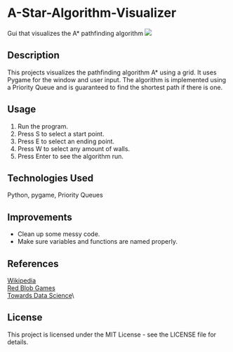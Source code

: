 # A-Star-Algorithm-Visualizer

Gui that visualizes the A* pathfinding algorithm 
![](https://raw.github.com/trevortomlin/A-Star-Algorithm-Visualizer/master/algorithmimage.png)

## Description
This projects visualizes the pathfinding algorithm A* using a grid. It uses Pygame for the window and user input. The algorithm is implemented using a Priority Queue and is guaranteed to find the shortest path if there is one.

## Usage
1. Run the program.
2. Press S to select a start point.
3. Press E to select an ending point.
4. Press W to select any amount of walls.
5. Press Enter to see the algorithm run.

## Technologies Used
Python, pygame, Priority Queues

## Improvements
 - Clean up some messy code.
 - Make sure variables and functions are named properly.

## References

[Wikipedia](https://en.wikipedia.org/wiki/A*_search_algorithm)\
[Red Blob Games](https://www.redblobgames.com/pathfinding/a-star/implementation.html)\
[Towards Data Science](https://towardsdatascience.com/priority-queues-in-python-3baf0bac2097)\

## License

This project is licensed under the  MIT License - see the LICENSE file for details.